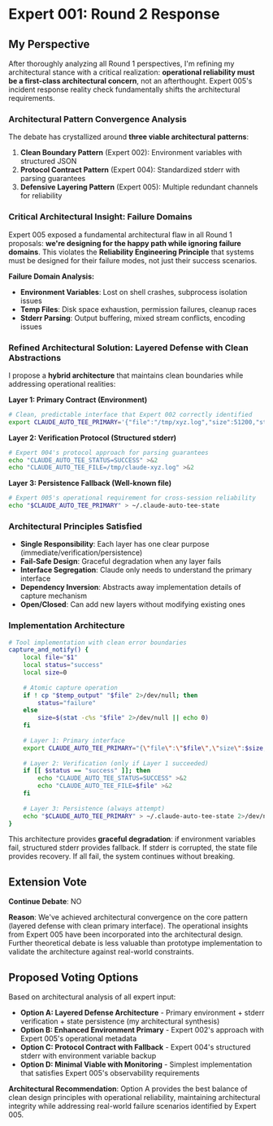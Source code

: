 # Expert 001: Round 2 Response

## My Perspective

After thoroughly analyzing all Round 1 perspectives, I'm refining my architectural stance with a critical realization: **operational reliability must be a first-class architectural concern**, not an afterthought. Expert 005's incident response reality check fundamentally shifts the architectural requirements.

### Architectural Pattern Convergence Analysis

The debate has crystallized around **three viable architectural patterns**:

1. **Clean Boundary Pattern** (Expert 002): Environment variables with structured JSON
2. **Protocol Contract Pattern** (Expert 004): Standardized stderr with parsing guarantees  
3. **Defensive Layering Pattern** (Expert 005): Multiple redundant channels for reliability

### Critical Architectural Insight: Failure Domains

Expert 005 exposed a fundamental architectural flaw in all Round 1 proposals: **we're designing for the happy path while ignoring failure domains**. This violates the **Reliability Engineering Principle** that systems must be designed for their failure modes, not just their success scenarios.

**Failure Domain Analysis:**
- **Environment Variables**: Lost on shell crashes, subprocess isolation issues
- **Temp Files**: Disk space exhaustion, permission failures, cleanup races  
- **Stderr Parsing**: Output buffering, mixed stream conflicts, encoding issues

### Refined Architectural Solution: Layered Defense with Clean Abstractions

I propose a **hybrid architecture** that maintains clean boundaries while addressing operational realities:

**Layer 1: Primary Contract (Environment)**
```bash
# Clean, predictable interface that Expert 002 correctly identified
export CLAUDE_AUTO_TEE_PRIMARY='{"file":"/tmp/xyz.log","size":51200,"status":"success"}'
```

**Layer 2: Verification Protocol (Structured stderr)**
```bash
# Expert 004's protocol approach for parsing guarantees
echo "CLAUDE_AUTO_TEE_STATUS=SUCCESS" >&2
echo "CLAUDE_AUTO_TEE_FILE=/tmp/claude-xyz.log" >&2  
```

**Layer 3: Persistence Fallback (Well-known file)**
```bash
# Expert 005's operational requirement for cross-session reliability
echo "$CLAUDE_AUTO_TEE_PRIMARY" > ~/.claude-auto-tee-state
```

### Architectural Principles Satisfied

- **Single Responsibility**: Each layer has one clear purpose (immediate/verification/persistence)
- **Fail-Safe Design**: Graceful degradation when any layer fails
- **Interface Segregation**: Claude only needs to understand the primary interface
- **Dependency Inversion**: Abstracts away implementation details of capture mechanism
- **Open/Closed**: Can add new layers without modifying existing ones

### Implementation Architecture

```bash
# Tool implementation with clean error boundaries
capture_and_notify() {
    local file="$1"
    local status="success"
    local size=0
    
    # Atomic capture operation
    if ! cp "$temp_output" "$file" 2>/dev/null; then
        status="failure"
    else
        size=$(stat -c%s "$file" 2>/dev/null || echo 0)
    fi
    
    # Layer 1: Primary interface
    export CLAUDE_AUTO_TEE_PRIMARY="{\"file\":\"$file\",\"size\":$size,\"status\":\"$status\"}"
    
    # Layer 2: Verification (only if Layer 1 succeeded)
    if [[ $status == "success" ]]; then
        echo "CLAUDE_AUTO_TEE_STATUS=SUCCESS" >&2
        echo "CLAUDE_AUTO_TEE_FILE=$file" >&2
    fi
    
    # Layer 3: Persistence (always attempt)
    echo "$CLAUDE_AUTO_TEE_PRIMARY" > ~/.claude-auto-tee-state 2>/dev/null || true
}
```

This architecture provides **graceful degradation**: if environment variables fail, structured stderr provides fallback. If stderr is corrupted, the state file provides recovery. If all fail, the system continues without breaking.

## Extension Vote

**Continue Debate**: NO

**Reason**: We've achieved architectural convergence on the core pattern (layered defense with clean primary interface). The operational insights from Expert 005 have been incorporated into the architectural design. Further theoretical debate is less valuable than prototype implementation to validate the architecture against real-world constraints.

## Proposed Voting Options

Based on architectural analysis of all expert input:

- **Option A: Layered Defense Architecture** - Primary environment + stderr verification + state persistence (my architectural synthesis)
- **Option B: Enhanced Environment Primary** - Expert 002's approach with Expert 005's operational metadata  
- **Option C: Protocol Contract with Fallback** - Expert 004's structured stderr with environment variable backup
- **Option D: Minimal Viable with Monitoring** - Simplest implementation that satisfies Expert 005's observability requirements

**Architectural Recommendation**: Option A provides the best balance of clean design principles with operational reliability, maintaining architectural integrity while addressing real-world failure scenarios identified by Expert 005.